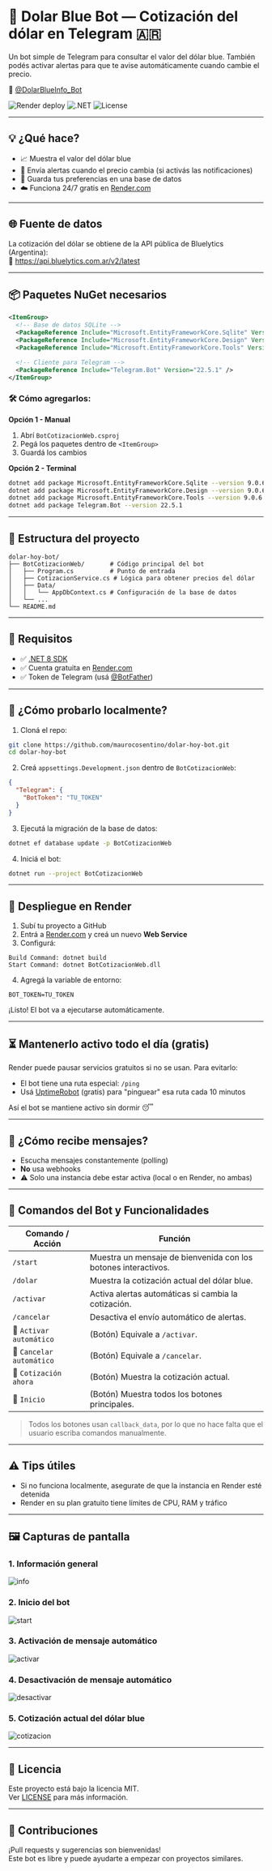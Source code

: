 # 🤖 Dolar Blue Bot — Cotización del dólar en Telegram 🇦🇷

Un bot simple de Telegram para consultar el valor del dólar blue. También podés activar alertas para que te avise automáticamente cuando cambie el precio.

📲 [@DolarBlueInfo_Bot](https://t.me/DolarBlueInfo_Bot)
  
![Render deploy](https://img.shields.io/badge/Render-Deploy-blue?logo=render)
![.NET](https://img.shields.io/badge/.NET-8.0-blueviolet)
![License](https://img.shields.io/github/license/maurocosentino/dolar-hoy-bot)

---

## 💡 ¿Qué hace?

- 📈 Muestra el valor del dólar blue
- 🔔 Envía alertas cuando el precio cambia (si activás las notificaciones)
- 💾 Guarda tus preferencias en una base de datos
- ☁️ Funciona 24/7 gratis en [Render.com](https://render.com)

---

## 🌐 Fuente de datos

La cotización del dólar se obtiene de la API pública de Bluelytics (Argentina):  
📡 https://api.bluelytics.com.ar/v2/latest

---

## 📦 Paquetes NuGet necesarios

```xml
<ItemGroup>
  <!-- Base de datos SQLite -->
  <PackageReference Include="Microsoft.EntityFrameworkCore.Sqlite" Version="9.0.6" />
  <PackageReference Include="Microsoft.EntityFrameworkCore.Design" Version="9.0.6" />
  <PackageReference Include="Microsoft.EntityFrameworkCore.Tools" Version="9.0.6" />

  <!-- Cliente para Telegram -->
  <PackageReference Include="Telegram.Bot" Version="22.5.1" />
</ItemGroup>
```

### 🛠️ Cómo agregarlos:

**Opción 1 - Manual**  
1. Abrí `BotCotizacionWeb.csproj`  
2. Pegá los paquetes dentro de `<ItemGroup>`  
3. Guardá los cambios

**Opción 2 - Terminal**
```bash
dotnet add package Microsoft.EntityFrameworkCore.Sqlite --version 9.0.6
dotnet add package Microsoft.EntityFrameworkCore.Design --version 9.0.6
dotnet add package Microsoft.EntityFrameworkCore.Tools --version 9.0.6
dotnet add package Telegram.Bot --version 22.5.1
```

---

## 📂 Estructura del proyecto

```
dolar-hoy-bot/
├── BotCotizacionWeb/       # Código principal del bot
│   ├── Program.cs          # Punto de entrada
│   ├── CotizacionService.cs # Lógica para obtener precios del dólar
│   ├── Data/
│   │   └── AppDbContext.cs # Configuración de la base de datos
│   └── ...
└── README.md
```

---

## 🔧 Requisitos

- ✅ [.NET 8 SDK](https://dotnet.microsoft.com/en-us/download)
- ✅ Cuenta gratuita en [Render.com](https://render.com)
- ✅ Token de Telegram (usá [@BotFather](https://t.me/BotFather))

---

## 🧪 ¿Cómo probarlo localmente?

1. Cloná el repo:
```bash
git clone https://github.com/maurocosentino/dolar-hoy-bot.git
cd dolar-hoy-bot
```

2. Creá `appsettings.Development.json` dentro de `BotCotizacionWeb`:
```json
{
  "Telegram": {
    "BotToken": "TU_TOKEN"
  }
}
```

3. Ejecutá la migración de la base de datos:
```bash
dotnet ef database update -p BotCotizacionWeb
```

4. Iniciá el bot:
```bash
dotnet run --project BotCotizacionWeb
```

---

## 🚀 Despliegue en Render

1. Subí tu proyecto a GitHub  
2. Entrá a [Render.com](https://render.com) y creá un nuevo **Web Service**  
3. Configurá:

```
Build Command: dotnet build
Start Command: dotnet BotCotizacionWeb.dll
```

4. Agregá la variable de entorno:
```
BOT_TOKEN=TU_TOKEN
```

¡Listo! El bot va a ejecutarse automáticamente.

---

## ⏳ Mantenerlo activo todo el día (gratis)

Render puede pausar servicios gratuitos si no se usan. Para evitarlo:

- El bot tiene una ruta especial: `/ping`
- Usá [UptimeRobot](https://uptimerobot.com) (gratis) para "pinguear" esa ruta cada 10 minutos

Así el bot se mantiene activo sin dormir 😴

---

## 💬 ¿Cómo recibe mensajes?

- Escucha mensajes constantemente (polling)
- **No** usa webhooks
- ⚠️ Solo una instancia debe estar activa (local o en Render, no ambas)

---

## 🧠 Comandos del Bot y Funcionalidades

| Comando / Acción        | Función                                                                 |
|-------------------------|-------------------------------------------------------------------------|
| `/start`                | Muestra un mensaje de bienvenida con los botones interactivos.         |
| `/dolar`                | Muestra la cotización actual del dólar blue.                 |
| `/activar`              | Activa alertas automáticas si cambia la cotización.                   |
| `/cancelar`             | Desactiva el envío automático de alertas.                              |
| 🔘 `Activar automático` | (Botón) Equivale a `/activar`.                                         |
| 🔘 `Cancelar automático`| (Botón) Equivale a `/cancelar`.                                        |
| 🔘 `Cotización ahora`   | (Botón) Muestra la cotización actual.                                  |
| 🔘 `Inicio`             | (Botón) Muestra todos los botones principales.                         |

> Todos los botones usan `callback_data`, por lo que no hace falta que el usuario escriba comandos manualmente.

---

## ⚠️ Tips útiles

- Si no funciona localmente, asegurate de que la instancia en Render esté detenida
- Render en su plan gratuito tiene límites de CPU, RAM y tráfico

---

## 🖼️ Capturas de pantalla

### 1. Información general
![info](assets/info.jpg)

### 2. Inicio del bot
![start](assets/Start.jpg)

### 3. Activación de mensaje automático
![activar](assets/Activar-DesactivarMensaje.jpg)

### 4. Desactivación de mensaje automático
![desactivar](assets/CotizacionActual.jpg)

### 5. Cotización actual del dólar blue
![cotizacion](assets/ConversorMoneda.jpg)

---

## 📄 Licencia

Este proyecto está bajo la licencia MIT.  
Ver [LICENSE](./LICENSE) para más información.

---

## 🤝 Contribuciones

¡Pull requests y sugerencias son bienvenidas!  
Este bot es libre y puede ayudarte a empezar con proyectos similares.